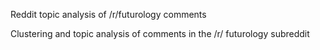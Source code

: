 Reddit topic analysis of /r/futurology comments

Clustering and topic analysis of comments in the /r/ futurology subreddit